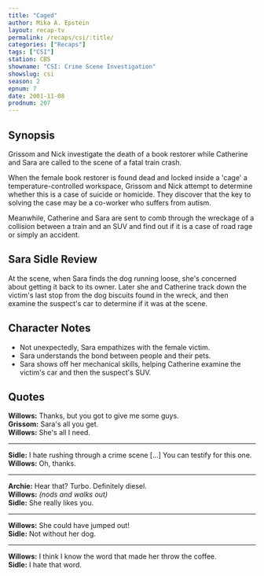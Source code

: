 ```yaml
---
title: "Caged"
author: Mika A. Epstein
layout: recap-tv
permalink: /recaps/csi/:title/
categories: ["Recaps"]
tags: ["CSI"]
station: CBS
showname: "CSI: Crime Scene Investigation"
showslug: csi
season: 2  
epnum: 7 
date: 2001-11-08
prodnum: 207  
---
```


## Synopsis

Grissom and Nick investigate the death of a book restorer while Catherine and Sara are called to the scene of a fatal train crash.

When the female book restorer is found dead and locked inside a 'cage' a temperature-controlled workspace, Grissom and Nick attempt to determine whether this is a case of suicide or homicide. They discover that the key to solving the case may be a co-worker who suffers from autism.

Meanwhile, Catherine and Sara are sent to comb through the wreckage of a collision between a train and an SUV and find out if it is a case of road rage or simply an accident.

## Sara Sidle Review

At the scene, when Sara finds the dog running loose, she's concerned about getting it back to its owner. Later she and Catherine track down the victim's last stop from the dog biscuits found in the wreck, and then examine the suspect's car to determine if it was at the scene.

## Character Notes

* Not unexpectedly, Sara empathizes with the female victim.  
* Sara understands the bond between people and their pets.  
* Sara shows off her mechanical skills, helping Catherine examine the victim's car and then the suspect's SUV.

## Quotes

**Willows:** Thanks, but you got to give me some guys.  
**Grissom:** Sara's all you get.  
**Willows:** She's all I need.  

- - -

**Sidle:** I hate rushing through a crime scene [...] You can testify for this one.  
**Willows:** Oh, thanks.  

- - -

**Archie:** Hear that? Turbo. Definitely diesel.  
**Willows:** _(nods and walks out)_  
**Sidle:** She really likes you.  

- - -

**Willows:** She could have jumped out!  
**Sidle:** Not without her dog.  

- - -

**Willows:** I think I know the word that made her throw the coffee.  
**Sidle:** I hate that word.


